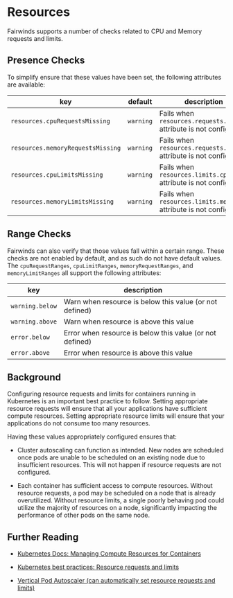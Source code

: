 # Resources

Fairwinds supports a number of checks related to CPU and Memory requests and limits.

## Presence Checks

To simplify ensure that these values have been set, the following attributes are available:

key | default | description
----|---------|------------
`resources.cpuRequestsMissing` | `warning` | Fails when `resources.requests.cpu` attribute is not configured.
`resources.memoryRequestsMissing` | `warning` | Fails when `resources.requests.memory` attribute is not configured.
`resources.cpuLimitsMissing` | `warning` | Fails when `resources.limits.cpu` attribute is not configured.
`resources.memoryLimitsMissing` | `warning` | Fails when `resources.limits.memory` attribute is not configured.

## Range Checks

Fairwinds can also verify that those values fall within a certain range. These checks are not enabled by default, and as such do not have default values. The `cpuRequestRanges`, `cpuLimitRanges`, `memoryRequestRanges`, and `memoryLimitRanges` all support the following attributes:

key | description
----|------------
`warning.below` | Warn when resource is below this value (or not defined)
`warning.above` | Warn when resource is above this value
`error.below` | Error when resource is below this value (or not defined)
`error.above` | Error when resource is above this value

## Background

Configuring resource requests and limits for containers running in Kubernetes is an important best practice to follow. Setting appropriate resource requests will ensure that all your applications have sufficient compute resources. Setting appropriate resource limits will ensure that your applications do not consume too many resources.

Having these values appropriately configured ensures that:

* Cluster autoscaling can function as intended. New nodes are scheduled once pods are unable to be scheduled on an existing node due to insufficient resources. This will not happen if resource requests are not configured.

* Each container has sufficient access to compute resources. Without resource requests, a pod may be scheduled on a node that is already overutilized. Without resource limits, a single poorly behaving pod could utilize the majority of resources on a node, significantly impacting the performance of other pods on the same node.

## Further Reading

- [Kubernetes Docs: Managing Compute Resources for Containers](https://kubernetes.io/docs/concepts/configuration/manage-compute-resources-container/)

- [Kubernetes best practices: Resource requests and limits](https://cloud.google.com/blog/products/gcp/kubernetes-best-practices-resource-requests-and-limits)

- [Vertical Pod Autoscaler (can automatically set resource requests and limits)](https://github.com/kubernetes/autoscaler/tree/master/vertical-pod-autoscaler)